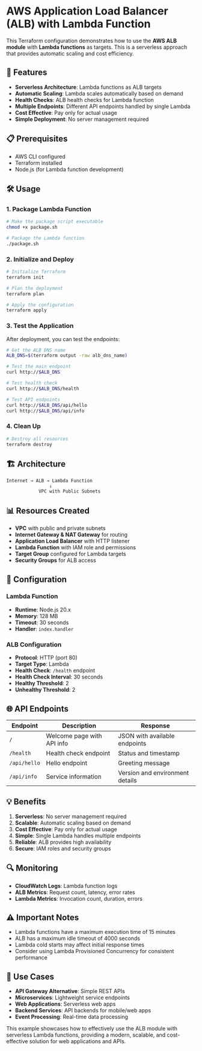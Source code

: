 # AWS Application Load Balancer (ALB) with Lambda Function

This Terraform configuration demonstrates how to use the **AWS ALB module** with **Lambda functions** as targets. This is a serverless approach that provides automatic scaling and cost efficiency.

## 🚀 Features

- **Serverless Architecture**: Lambda functions as ALB targets
- **Automatic Scaling**: Lambda scales automatically based on demand
- **Health Checks**: ALB health checks for Lambda function
- **Multiple Endpoints**: Different API endpoints handled by single Lambda
- **Cost Effective**: Pay only for actual usage
- **Simple Deployment**: No server management required

## 📋 Prerequisites

- AWS CLI configured
- Terraform installed
- Node.js (for Lambda function development)

## 🛠️ Usage

### 1. Package Lambda Function

```bash
# Make the package script executable
chmod +x package.sh

# Package the Lambda function
./package.sh
```

### 2. Initialize and Deploy

```bash
# Initialize Terraform
terraform init

# Plan the deployment
terraform plan

# Apply the configuration
terraform apply
```

### 3. Test the Application

After deployment, you can test the endpoints:

```bash
# Get the ALB DNS name
ALB_DNS=$(terraform output -raw alb_dns_name)

# Test the main endpoint
curl http://$ALB_DNS

# Test health check
curl http://$ALB_DNS/health

# Test API endpoints
curl http://$ALB_DNS/api/hello
curl http://$ALB_DNS/api/info
```

### 4. Clean Up

```bash
# Destroy all resources
terraform destroy
```

## 🏗️ Architecture

```plaintext
Internet → ALB → Lambda Function
                ↓
            VPC with Public Subnets
```

## 📊 Resources Created

- **VPC** with public and private subnets
- **Internet Gateway & NAT Gateway** for routing
- **Application Load Balancer** with HTTP listener
- **Lambda Function** with IAM role and permissions
- **Target Group** configured for Lambda targets
- **Security Groups** for ALB access

## 🔧 Configuration

### Lambda Function

- **Runtime**: Node.js 20.x
- **Memory**: 128 MB
- **Timeout**: 30 seconds
- **Handler**: `index.handler`

### ALB Configuration

- **Protocol**: HTTP (port 80)
- **Target Type**: Lambda
- **Health Check**: `/health` endpoint
- **Health Check Interval**: 30 seconds
- **Healthy Threshold**: 2
- **Unhealthy Threshold**: 2

## 🌐 API Endpoints

| Endpoint | Description | Response |
|----------|-------------|----------|
| `/` | Welcome page with API info | JSON with available endpoints |
| `/health` | Health check endpoint | Status and timestamp |
| `/api/hello` | Hello endpoint | Greeting message |
| `/api/info` | Service information | Version and environment details |

## 💡 Benefits

1. **Serverless**: No server management required
2. **Scalable**: Automatic scaling based on demand
3. **Cost Effective**: Pay only for actual usage
4. **Simple**: Single Lambda handles multiple endpoints
5. **Reliable**: ALB provides high availability
6. **Secure**: IAM roles and security groups

## 🔍 Monitoring

- **CloudWatch Logs**: Lambda function logs
- **ALB Metrics**: Request count, latency, error rates
- **Lambda Metrics**: Invocation count, duration, errors

## ⚠️ Important Notes

- Lambda functions have a maximum execution time of 15 minutes
- ALB has a maximum idle timeout of 4000 seconds
- Lambda cold starts may affect initial response times
- Consider using Lambda Provisioned Concurrency for consistent performance

## 🎯 Use Cases

- **API Gateway Alternative**: Simple REST APIs
- **Microservices**: Lightweight service endpoints
- **Web Applications**: Serverless web apps
- **Backend Services**: API backends for mobile/web apps
- **Event Processing**: Real-time data processing

This example showcases how to effectively use the ALB module with serverless Lambda functions, providing a modern, scalable, and cost-effective solution for web applications and APIs.
